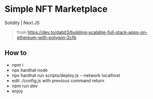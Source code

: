 # Simple NFT Marketplace 
Solidity | Next.JS
> from https://dev.to/dabit3/building-scalable-full-stack-apps-on-ethereum-with-polygon-2cfb

## How to

- npm i
- npx hardhat node
- npx hardhat run scripts/deploy.js --network localhost
- edit ./config.js with previous command return
- npm run dev
- enjoy